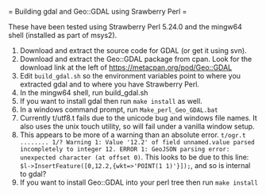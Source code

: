 = Building gdal and Geo::GDAL using Srawberry Perl =

These have been tested using Strawberry Perl 5.24.0 and the mingw64 shell (installed as part of msys2).

1.  Download and extract the source code for GDAL (or get it using svn).
1.  Download and extract the Geo::GDAL package from cpan.  Look for the download link at the left of https://metacpan.org/pod/Geo::GDAL
1.  Edit ```build_gdal.sh``` so the environment variables point to where you extracted gdal and to where you have Strawberry Perl.
1.  In the mingw64 shell, run build_gdal.sh
  1.  If you want to install gdal then run ```make install``` as well.
1.  In a windows command prompt, run ```Make_perl_Geo_GDAL.bat```
  1.  Currently t/utf8.t fails due to the unicode bug and windows file names.  It also uses the unix touch utility, so will fail under a vanilla window setup.
  1.  This appears to be more of a warning than an absolute error.  ```t/ogr.t ........ 1/? Warning 1: Value '12.2' of field unnamed.value parsed incompletely to integer 12.
ERROR 1: GeoJSON parsing error: unexpected character (at offset 0)```.  This looks to be due to this line: ```$l->InsertFeature([0,12.2,{wkt=>'POINT(1 1)'}]);```, and so is internal to gdal?
1.  If you want to install Geo::GDAL into your perl tree then run ```make install```
